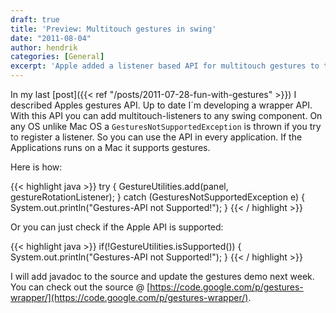 ```yaml
---
draft: true
title: 'Preview: Multitouch gestures in swing'
date: "2011-08-04"
author: hendrik
categories: [General]
excerpt: 'Apple added a listener based API for multitouch gestures to their eawt package. With this wrapper API you can easily integrate it in any app.'
---
```

In my last [post]({{< ref "/posts/2011-07-28-fun-with-gestures" >}}) I described Apples gestures API. Up to date I´m developing a wrapper API. With this API you can add multitouch-listeners to any swing component. On any OS unlike Mac OS a `GesturesNotSupportedException` is thrown if you try to register a listener. So you can use the API in every application. If the Applications runs on a Mac it supports gestures.

Here is how:

{{< highlight java >}}
try {
  GestureUtilities.add(panel, gestureRotationListener);
} catch (GesturesNotSupportedException e) {
  System.out.println("Gestures-API not Supported!");
}
{{< / highlight >}}

Or you can just check if the Apple API is supported:

{{< highlight java >}}
if(!GestureUtilities.isSupported()) {
  System.out.println("Gestures-API not Supported!");
}
{{< / highlight >}}

I will add javadoc to the source and update the gestures demo next week. You can check out the source @ [https://code.google.com/p/gestures-wrapper/](https://code.google.com/p/gestures-wrapper/).
